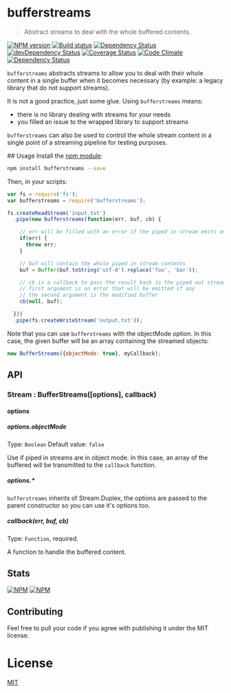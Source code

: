 [//]: # ( )
[//]: # (This file is automatically generated by a `metapak`)
[//]: # (module. Do not change it  except between the)
[//]: # (`content:start/end` flags, your changes would)
[//]: # (be overridden.)
[//]: # ( )
# bufferstreams
> Abstract streams to deal with the whole buffered contents.

[![NPM version](https://badge.fury.io/js/bufferstreams.svg)](https://npmjs.org/package/bufferstreams)
[![Build status](https://secure.travis-ci.org/nfroidure/bufferstreams.svg)](https://travis-ci.org/nfroidure/bufferstreams)
[![Dependency Status](https://david-dm.org/nfroidure/bufferstreams.svg)](https://david-dm.org/nfroidure/bufferstreams)
[![devDependency Status](https://david-dm.org/nfroidure/bufferstreams/dev-status.svg)](https://david-dm.org/nfroidure/bufferstreams#info=devDependencies)
[![Coverage Status](https://coveralls.io/repos/nfroidure/bufferstreams/badge.svg?branch=master)](https://coveralls.io/r/nfroidure/bufferstreams?branch=master)
[![Code Climate](https://codeclimate.com/github/nfroidure/bufferstreams.svg)](https://codeclimate.com/github/nfroidure/bufferstreams)
[![Dependency Status](https://dependencyci.com/github/nfroidure/bufferstreams/badge)](https://dependencyci.com/github/nfroidure/bufferstreams)


[//]: # (::contents:start)

`bufferstreams` abstracts streams to allow you to deal with their whole content
 in a single buffer when it becomes necessary (by example: a legacy library that
 do not support streams).

It is not a good practice, just some glue. Using `bufferstreams` means:
* there is no library dealing with streams for your needs
* you filled an issue to the wrapped library to support streams

`bufferstreams` can also be used to control the whole stream content in a single
 point of a streaming pipeline for testing purposes.

## Usage
Install the [npm module](https://npmjs.org/package/bufferstreams):
```sh
npm install bufferstreams --save
```
Then, in your scripts:
```js
var fs = require('fs');
var bufferstreams = require('bufferstreams');

fs.createReadStream('input.txt')
  .pipe(new bufferstreams(function(err, buf, cb) {

    // err will be filled with an error if the piped in stream emits one.
    if(err) {
      throw err;
    }

    // buf will contain the whole piped in stream contents
    buf = Buffer(buf.toString('utf-8').replace('foo', 'bar'));

    // cb is a callback to pass the result back to the piped out stream
    // first argument is an error that will be emitted if any
    // the second argument is the modified buffer
    cb(null, buf);

  }))
  .pipe(fs.createWriteStream('output.txt'));
```

Note that you can use `bufferstreams` with the objectMode option. In this case,
 the given buffer will be an array containing the streamed objects:
```js
new BufferStreams({objectMode: true}, myCallback);
```

## API

### Stream : BufferStreams([options], callback)

#### options

##### options.objectMode
Type: `Boolean`
Default value: `false`

Use if piped in streams are in object mode. In this case, an array of the
 buffered will be transmitted to the `callback` function.

##### options.*

`bufferstreams` inherits of Stream.Duplex, the options are passed to the
 parent constructor so you can use it's options too.

##### callback(err, buf, cb)
Type: `Function`, required.

A function to handle the buffered content.

## Stats

[![NPM](https://nodei.co/npm/bufferstreams.png?downloads=true&stars=true)](https://nodei.co/npm/bufferstreams/)
[![NPM](https://nodei.co/npm-dl/bufferstreams.png)](https://nodei.co/npm/bufferstreams/)

## Contributing
Feel free to pull your code if you agree with publishing it under the MIT license.

[//]: # (::contents:end)

# License
[MIT](https://github.com/nfroidure/bufferstreams/blob/master/LICENSE)
